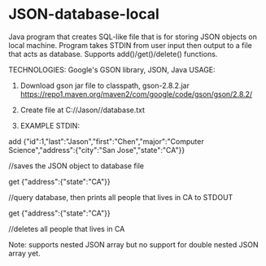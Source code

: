 # JSON-database-local
Java program that creates SQL-like file that is for storing JSON objects on local machine. Program takes STDIN from user input then output to a file that acts as database. Supports add()/get()/delete() functions. 


TECHNOLOGIES: Google's GSON library, JSON, Java
USAGE: 
1.  Download gson jar file to classpath, gson-2.8.2.jar
https://repo1.maven.org/maven2/com/google/code/gson/gson/2.8.2/


2. Create file at C://Jason//database.txt 


3. EXAMPLE STDIN:


add {"id":1,"last":"Jason","first":"Chen","major":"Computer Science","address":{"city":"San Jose","state":"CA"}}

//saves the JSON object to database file


get {"address":{"state":"CA"}}

//query database, then prints all people that lives in CA to STDOUT


get {"address":{"state":"CA"}}

//deletes all people that lives in CA


Note: supports nested JSON array but no support for double nested JSON array yet. 
